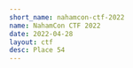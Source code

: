 ```yaml
---
short_name: nahamcon-ctf-2022
name: NahamCon CTF 2022
date: 2022-04-28
layout: ctf
desc: Place 54
---
```

